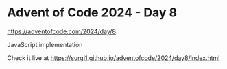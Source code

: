 # Advent of Code 2024 - Day 8

https://adventofcode.com/2024/day/8

JavaScript implementation

Check it live at https://surgi1.github.io/adventofcode/2024/day8/index.html